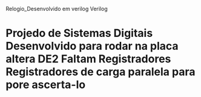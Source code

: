 Relogio_Desenvolvido em verilog Verilog

Projedo de Sistemas Digitais 
Desenvolvido para rodar na placa altera DE2
Faltam Registradores  Registradores de carga paralela para pore ascerta-lo
===============
